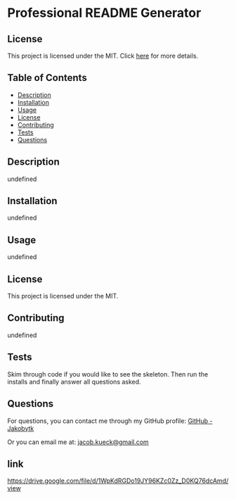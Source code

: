 
# Professional README Generator

## License

This project is licensed under the MIT. Click [here]() for more details.



## Table of Contents
- [Description](#description)
- [Installation](#installation)
- [Usage](#usage)
- [License](#license)
- [Contributing](#contributing)
- [Tests](#tests)
- [Questions](#questions)

## Description
undefined

## Installation
undefined

## Usage
undefined

## License
This project is licensed under the MIT.

## Contributing
undefined

## Tests
Skim through code if you would like to see the skeleton. Then run the installs and finally answer all questions asked.

## Questions
For questions, you can contact me through my GitHub profile:
[GitHub - Jakobytk](https://github.com/Jakobytk)

Or you can email me at: jacob.kueck@gmail.com

## link 
https://drive.google.com/file/d/1WpKdRGDo19JY96KZc0Zz_D0KQ76dcAmd/view